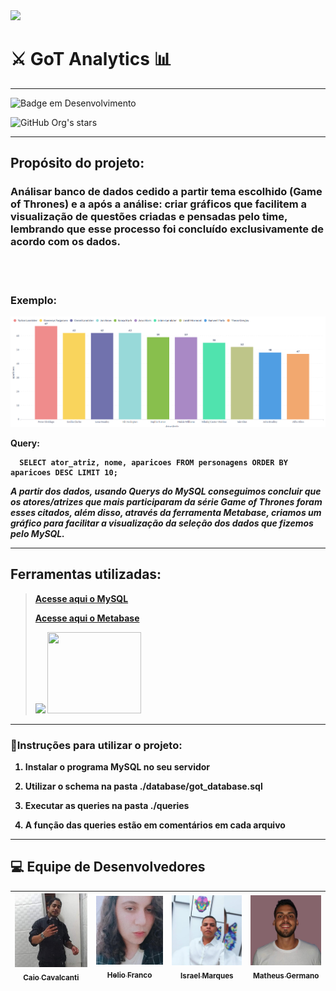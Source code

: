 <img src="https://upload.wikimedia.org/wikipedia/commons/b/b5/Logo_Game_of_Thrones.png">

# ⚔ GoT Analytics 📊

---

![Badge em Desenvolvimento](http://img.shields.io/static/v1?label=STATUS&message=EM%20DESENVOLVIMENTO&color=GREEN&style=for-the-badge)

 ![GitHub Org's stars](https://img.shields.io/github/stars/matgermano/GoT_Analytics?style=social)
 
 ---
 
## Propósito do projeto:

### <b>Análisar banco de dados cedido a partir tema escolhido (Game of Thrones) e a após a análise: criar gráficos que facilitem a visualização de questões criadas e pensadas pelo time, lembrando que esse processo foi concluído exclusivamente de acordo com os dados.<b></h3><br><br>

### Exemplo:
  
<img src="./img/grafico4.png">
  
Query:
```
  SELECT ator_atriz, nome, aparicoes FROM personagens ORDER BY aparicoes DESC LIMIT 10;
```
<p><b><i>A partir dos dados, usando Querys do MySQL conseguimos concluir que os atores/atrizes que mais participaram da série Game of Thrones foram esses citados, além disso, através  da ferramenta Metabase, criamos um gráfico para facilitar a visualização da seleção dos dados que fizemos pelo MySQL.</i><b><p>
  
---

## Ferramentas utilizadas:

> [Acesse aqui o MySQL](https://www.mysql.com/)
> 
> [Acesse aqui o Metabase](https://www.metabase.com/)
> 
> 
> 
> <img src="https://cdn.icon-icons.com/icons2/2415/PNG/512/mysql_original_wordmark_logo_icon_146417.png" width=130>
> 
> <img src="https://cdn.icon-icons.com/icons2/2699/PNG/512/metabase_logo_icon_168103.png" width=150 height=130>

---

### 📝Instruções para utilizar o projeto:

1. Instalar o programa MySQL no seu servidor

2. Utilizar o schema na pasta ./database/got_database.sql

3. Executar as queries na pasta ./queries

4. A função das queries estão em comentários em cada arquivo

---

## 💻 Equipe de Desenvolvedores

| [<img src="./img/caioimg.jpg" width=150><br><sub>Caio Cavalcanti</sub>](https://www.linkedin.com/in/caio-cavalcanti-17b50b13a/) |  [<img src="./img/helioimg.jpg" width=150><br><sub>Helio Franco</sub>](https://www.linkedin.com/in/dev-heliofranco/) |  [<img src="./img/israelimg.jpg" width=150><br><sub>Israel Marques</sub>](https://www.linkedin.com/in/israel-marques-375017158/) | [<img src="./img/matheusimg.jpeg" width=150><br><sub>Matheus Germano</sub>](https://www.linkedin.com/in/matheusgermanodesouza/) |
| :---: | :---: | :---: | :---: | 
